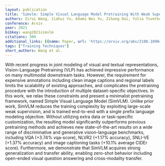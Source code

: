```yaml
---
layout: publication
title: 'Simvlm: Simple Visual Language Model Pretraining With Weak Supervision'
authors: Zirui Wang, Jiahui Yu, Adams Wei Yu, Zihang Dai, Yulia Tsvetkov, Yuan Cao
conference: Arxiv
year: 2021
bibkey: wang2021simvlm
citations: 309
additional_links: [{name: Paper, url: 'https://arxiv.org/abs/2108.10904'}]
tags: ["Training Techniques"]
short_authors: Wang et al.
---
```

With recent progress in joint modeling of visual and textual representations,
Vision-Language Pretraining (VLP) has achieved impressive performance on many
multimodal downstream tasks. However, the requirement for expensive annotations
including clean image captions and regional labels limits the scalability of
existing approaches, and complicates the pretraining procedure with the
introduction of multiple dataset-specific objectives. In this work, we relax
these constraints and present a minimalist pretraining framework, named Simple
Visual Language Model (SimVLM). Unlike prior work, SimVLM reduces the training
complexity by exploiting large-scale weak supervision, and is trained
end-to-end with a single prefix language modeling objective. Without utilizing
extra data or task-specific customization, the resulting model significantly
outperforms previous pretraining methods and achieves new state-of-the-art
results on a wide range of discriminative and generative vision-language
benchmarks, including VQA (+3.74% vqa-score), NLVR2 (+1.17% accuracy), SNLI-VE
(+1.37% accuracy) and image captioning tasks (+10.1% average CIDEr score).
Furthermore, we demonstrate that SimVLM acquires strong generalization and
transfer ability, enabling zero-shot behavior including open-ended visual
question answering and cross-modality transfer.